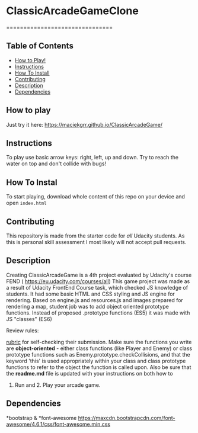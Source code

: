 # ClassicArcadeGameClone 
===============================

## Table of Contents

* [How to Play!](#howtoplay)
* [Instructions](#instructions)
* [How To Install](#howtoinstall)
* [Contributing](#contributing)
* [Description](#description)
* [Dependencies](#dependencies)

## How to play

Just try it here: https://maciekgrr.github.io/ClassicArcadeGame/

## Instructions

To play use basic arrow keys: right, left, up and down. Try to reach the water on top and don't collide with bugs!

## How To Instal

To start playing, download whole content of this repo on your device and open `index.html` 

## Contributing

This repository is made from the starter code for _all_ Udacity students. As this is personal skill assessment I most likely will not accept pull requests.

## Description

Creating ClassicArcadeGame is a 4th project evaluated by Udacity's course FEND ( https://eu.udacity.com/courses/all)
This game project was made as a result of Udacity FrontEnd Course task, which checked JS knowledge of students.
It had some basic HTML and CSS styling and JS engine for rendering.
Based on engine.js and resources.js and images prepared for rendering a map, student job was to add object
oriented prototype functions. Instead of proposed .prototype functions (ES5) it was made with JS "classes" (ES6)   

Review rules:

[rubric](https://review.udacity.com/#!/projects/2696458597/rubric) for self-checking their submission. 
Make sure the functions you write are **object-oriented** - either class functions (like Player and Enemy) or 
class prototype functions such as Enemy.prototype.checkCollisions, and that the keyword 'this' is used appropriately within your class and 
class prototype functions to refer to the object the function is called upon. Also be sure that the **readme.md** file is updated with your instructions on both how to 
1. Run and 2. Play your arcade game.

## Dependencies

*bootstrap & *font-awesome https://maxcdn.bootstrapcdn.com/font-awesome/4.6.1/css/font-awesome.min.css
